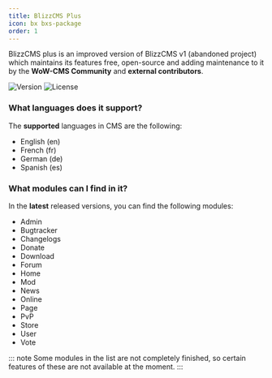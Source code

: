 ```yaml
---
title: BlizzCMS Plus
icon: bx bxs-package
order: 1
---
```


BlizzCMS plus is an improved version of BlizzCMS v1 (abandoned project) which maintains its features free, open-source and adding maintenance to it by the **WoW-CMS Community** and **external contributors**.

![Version](https://img.shields.io/github/v/release/WoW-CMS/BlizzCMS?filter=v1.*&style=flat-square&logo=github&color=green)
![License](https://img.shields.io/github/license/WoW-CMS/BlizzCMS?style=flat-square&color=blue)

### What languages does it support?

The **supported** languages in CMS are the following:

- English (en)
- French (fr)
- German (de)
- Spanish (es)

### What modules can I find in it?

In the **latest** released versions, you can find the following modules:

- Admin
- Bugtracker
- Changelogs
- Donate
- Download
- Forum
- Home
- Mod
- News
- Online
- Page
- PvP
- Store
- User
- Vote

::: note
Some modules in the list are not completely finished, so certain features of these are not available at the moment.
:::
